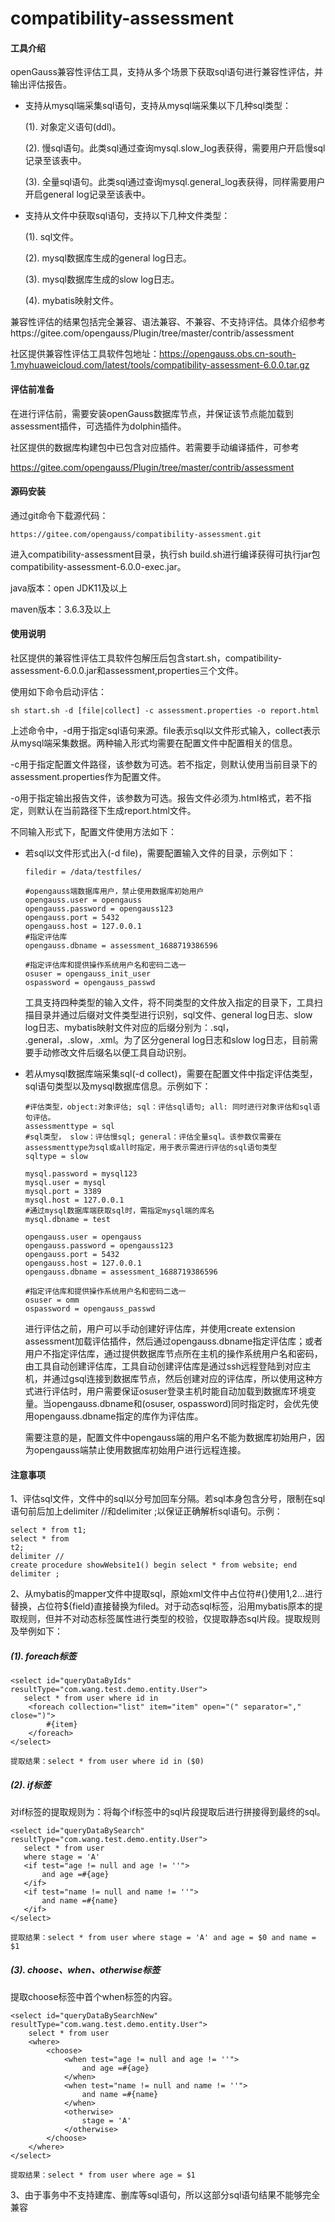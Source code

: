 # compatibility-assessment

#### 工具介绍
openGauss兼容性评估工具，支持从多个场景下获取sql语句进行兼容性评估，并输出评估报告。

- 支持从mysql端采集sql语句，支持从mysql端采集以下几种sql类型：

  (1). 对象定义语句(ddl)。

  (2). 慢sql语句。此类sql通过查询mysql.slow_log表获得，需要用户开启慢sql记录至该表中。

  (3). 全量sql语句。此类sql通过查询mysql.general_log表获得，同样需要用户开启general log记录至该表中。

- 支持从文件中获取sql语句，支持以下几种文件类型：

  (1). sql文件。

  (2). mysql数据库生成的general log日志。

  (3). mysql数据库生成的slow log日志。

  (4). mybatis映射文件。

兼容性评估的结果包括完全兼容、语法兼容、不兼容、不支持评估。具体介绍参考https://gitee.com/opengauss/Plugin/tree/master/contrib/assessment

社区提供兼容性评估工具软件包地址：https://opengauss.obs.cn-south-1.myhuaweicloud.com/latest/tools/compatibility-assessment-6.0.0.tar.gz

#### 评估前准备

在进行评估前，需要安装openGauss数据库节点，并保证该节点能加载到assessment插件，可选插件为dolphin插件。

社区提供的数据库构建包中已包含对应插件。若需要手动编译插件，可参考

https://gitee.com/opengauss/Plugin/tree/master/contrib/assessment

#### 源码安装

通过git命令下载源代码：

```
https://gitee.com/opengauss/compatibility-assessment.git
```

进入compatibility-assessment目录，执行sh build.sh进行编译获得可执行jar包compatibility-assessment-6.0.0-exec.jar。

java版本：open JDK11及以上

maven版本：3.6.3及以上

#### 使用说明

社区提供的兼容性评估工具软件包解压后包含start.sh，compatibility-assessment-6.0.0.jar和assessment,properties三个文件。

使用如下命令启动评估：

```
sh start.sh -d [file|collect] -c assessment.properties -o report.html
```

上述命令中，-d用于指定sql语句来源。file表示sql以文件形式输入，collect表示从mysql端采集数据。两种输入形式均需要在配置文件中配置相关的信息。

-c用于指定配置文件路径，该参数为可选。若不指定，则默认使用当前目录下的assessment.properties作为配置文件。

-o用于指定输出报告文件，该参数为可选。报告文件必须为.html格式，若不指定，则默认在当前路径下生成report.html文件。

不同输入形式下，配置文件使用方法如下：

- 若sql以文件形式出入(-d file)，需要配置输入文件的目录，示例如下：

  ```
  filedir = /data/testfiles/
  
  #opengauss端数据库用户，禁止使用数据库初始用户
  opengauss.user = opengauss
  opengauss.password = opengauss123
  opengauss.port = 5432
  opengauss.host = 127.0.0.1
  #指定评估库
  opengauss.dbname = assessment_1688719386596
  
  #指定评估库和提供操作系统用户名和密码二选一
  osuser = opengauss_init_user
  ospassword = opengauss_passwd
  ```

  工具支持四种类型的输入文件，将不同类型的文件放入指定的目录下，工具扫描目录并通过后缀对文件类型进行识别，sql文件、general log日志、slow log日志、mybatis映射文件对应的后缀分别为：.sql， .general，.slow，.xml。为了区分general log日志和slow log日志，目前需要手动修改文件后缀名以便工具自动识别。

- 若从mysql数据库端采集sql(-d collect)，需要在配置文件中指定评估类型，sql语句类型以及mysql数据库信息。示例如下：

  ```
  #评估类型，object:对象评估; sql：评估sql语句; all: 同时进行对象评估和sql语句评估。
  assessmenttype = sql
  #sql类型， slow：评估慢sql; general：评估全量sql。该参数仅需要在assessmenttype为sql或all时指定，用于表示需进行评估的sql语句类型
  sqltype = slow
  
  mysql.password = mysql123 
  mysql.user = mysql
  mysql.port = 3389
  mysql.host = 127.0.0.1
  #通过mysql数据库端获取sql时，需指定mysql端的库名
  mysql.dbname = test
  
  opengauss.user = opengauss
  opengauss.password = opengauss123
  opengauss.port = 5432
  opengauss.host = 127.0.0.1
  opengauss.dbname = assessment_1688719386596
  
  #指定评估库和提供操作系统用户名和密码二选一
  osuser = omm
  ospassword = opengauss_passwd
  ```
  
  进行评估之前，用户可以手动创建好评估库，并使用create extension assessment加载评估插件，然后通过opengauss.dbname指定评估库；或者用户不指定评估库，通过提供数据库节点所在主机的操作系统用户名和密码，由工具自动创建评估库，工具自动创建评估库是通过ssh远程登陆到对应主机，并通过gsql连接到数据库节点，然后创建对应的评估库，所以使用这种方式进行评估时，用户需要保证osuser登录主机时能自动加载到数据库环境变量。当opengauss.dbname和(osuser, ospassword)同时指定时，会优先使用opengauss.dbname指定的库作为评估库。
  
  需要注意的是，配置文件中opengauss端的用户名不能为数据库初始用户，因为opengauss端禁止使用数据库初始用户进行远程连接。

#### 注意事项

1、评估sql文件，文件中的sql以分号加回车分隔。若sql本身包含分号，限制在sql语句前后加上delimiter //和delimiter ;以保证正确解析sql语句。示例：

```
select * from t1;
select * from
t2;
delimiter //
create procedure showWebsite1() begin select * from website; end
delimiter ;
```

2、从mybatis的mapper文件中提取sql，原始xml文件中占位符#{}使用$1,$2...进行替换，占位符${field}直接替换为filed。对于动态sql标签，沿用mybatis原本的提取规则，但并不对动态标签属性进行类型的校验，仅提取静态sql片段。提取规则及举例如下：

##### (1). foreach标签

```
<select id="queryDataByIds" resultType="com.wang.test.demo.entity.User">
   select * from user where id in
    <foreach collection="list" item="item" open="(" separator="," close=")">
        #{item}
    </foreach>
</select>
```

```
提取结果：select * from user where id in ($0)
```

##### (2). if标签

对if标签的提取规则为：将每个if标签中的sql片段提取后进行拼接得到最终的sql。

```
<select id="queryDataBySearch" resultType="com.wang.test.demo.entity.User">
   select * from user
   where stage = 'A'
   <if test="age != null and age != ''">
       and age =#{age}
   </if>
   <if test="name != null and name != ''">
       and name =#{name}
   </if>
</select>
```

```
提取结果：select * from user where stage = 'A' and age = $0 and name = $1
```

##### (3). choose、when、otherwise标签

提取choose标签中首个when标签的内容。

```
<select id="queryDataBySearchNew" resultType="com.wang.test.demo.entity.User">
    select * from user
    <where>
        <choose>
            <when test="age != null and age != ''">
                and age =#{age}
            </when>
            <when test="name != null and name != ''">
                and name =#{name}
            </when>
            <otherwise>
                stage = 'A'
            </otherwise>
        </choose>
    </where>
</select>
```

```
提取结果：select * from user where age = $1
```
3、由于事务中不支持建库、删库等sql语句，所以这部分sql语句结果不能够完全兼容